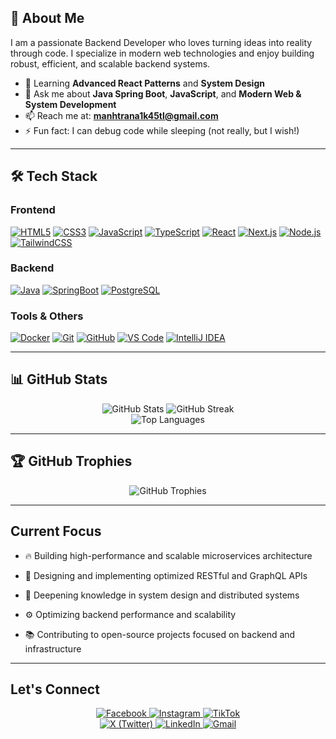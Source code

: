 ## 🚀 About Me

I am a passionate Backend Developer who loves turning ideas into reality through code. I specialize in modern web technologies and enjoy building robust, efficient, and scalable backend systems.

- 🌱 Learning **Advanced React Patterns** and **System Design**
- 💬 Ask me about **Java Spring Boot**, **JavaScript**, and **Modern Web & System Development**
- 📫 Reach me at: **manhtrana1k45tl@gmail.com**
- ⚡ Fun fact: I can debug code while sleeping (not really, but I wish!)

---

## 🛠️ Tech Stack

### Frontend
[![HTML5](https://img.shields.io/badge/html5-%23E34F26.svg?style=for-the-badge&logo=html5&logoColor=white)](https://developer.mozilla.org/en-US/docs/Web/Guide/HTML/HTML5)
[![CSS3](https://img.shields.io/badge/css3-%231572B6.svg?style=for-the-badge&logo=css3&logoColor=white)](https://developer.mozilla.org/en-US/docs/Web/CSS)
[![JavaScript](https://img.shields.io/badge/javascript-%23323330.svg?style=for-the-badge&logo=javascript&logoColor=%23F7DF1E)](https://developer.mozilla.org/en-US/docs/Web/JavaScript)
[![TypeScript](https://img.shields.io/badge/typescript-%23007ACC.svg?style=for-the-badge&logo=typescript&logoColor=white)](https://www.typescriptlang.org/)
[![React](https://img.shields.io/badge/react-%2320232a.svg?style=for-the-badge&logo=react&logoColor=%2361DAFB)](https://react.dev/)
[![Next.js](https://img.shields.io/badge/next%20js-000000?style=for-the-badge&logo=nextdotjs&logoColor=white)](https://nextjs.org/)
[![Node.js](https://img.shields.io/badge/node.js-%23339933.svg?style=for-the-badge&logo=node.js&logoColor=white)](https://nodejs.org/)
[![TailwindCSS](https://img.shields.io/badge/tailwindcss-%2338B2AC.svg?style=for-the-badge&logo=tailwind-css&logoColor=white)](https://tailwindcss.com/)

### Backend
[![Java](https://img.shields.io/badge/Java-%23ED8B00.svg?style=for-the-badge&logo=java&logoColor=white)](https://www.java.com/)
[![SpringBoot](https://img.shields.io/badge/spring%20boot-%236DB33F.svg?style=for-the-badge&logo=springboot&logoColor=white)](https://spring.io/projects/spring-boot)
[![PostgreSQL](https://img.shields.io/badge/postgresql-%23316192.svg?style=for-the-badge&logo=postgresql&logoColor=white)](https://www.postgresql.org/)

### Tools & Others
[![Docker](https://img.shields.io/badge/docker-%230db7ed.svg?style=for-the-badge&logo=docker&logoColor=white)](https://www.docker.com/)
[![Git](https://img.shields.io/badge/git-%23F05032.svg?style=for-the-badge&logo=git&logoColor=white)](https://git-scm.com/)
[![GitHub](https://img.shields.io/badge/github-%23121011.svg?style=for-the-badge&logo=github&logoColor=white)](https://github.com/)
[![VS Code](https://img.shields.io/badge/VS%20Code-007ACC?style=for-the-badge&logo=visual-studio-code&logoColor=white)](https://code.visualstudio.com/)
[![IntelliJ IDEA](https://img.shields.io/badge/IntelliJ%20IDEA-%23000000.svg?style=for-the-badge&logo=intellijidea&logoColor=white)](https://www.jetbrains.com/idea/)

---

## 📊 GitHub Stats
<div align = "center">
    <img src = "https://github-readme-stats.vercel.app/api?username=tranvanmanh9325&theme=omni&hide_border=false&include_all_commits=true&count_private=false" alt = "GitHub Stats" />
    <img src = "https://github-readme-streak-stats.herokuapp.com/?user=tranvanmanh9325&theme=omni&hide_border=false" alt = "GitHub Streak" />
</div>

<div align = "center">
    <img src = "https://github-readme-stats.vercel.app/api/top-langs/?username=tranvanmanh9325&theme=omni&hide_border=false&include_all_commits=true&count_private=false&layout=compact" alt = "Top Languages" />
</div>

---

## 🏆 GitHub Trophies

<div align = "center">
    <img src = "https://github-trophies.vercel.app/?username=tranvanmanh9325&theme=onedark&no-frame=false&no-bg=false&margin-w=4" alt = "GitHub Trophies" />
</div>

---

## Current Focus

- 🔥 Building high-performance and scalable microservices architecture

- 🎯 Designing and implementing optimized RESTful and GraphQL APIs

- 🧠 Deepening knowledge in system design and distributed systems

- ⚙️ Optimizing backend performance and scalability

- 📚 Contributing to open-source projects focused on backend and infrastructure

---

## Let's Connect

<div align="center">
    <a href="https://www.facebook.com/manh090305/" target="_blank">
        <img src="https://img.shields.io/badge/Facebook-%231877F2.svg?style=for-the-badge&logo=Facebook&logoColor=white" alt="Facebook"/>
    </a>
    <a href="https://www.instagram.com/manh090305/" target="_blank">
        <img src="https://img.shields.io/badge/Instagram-%23E4405F.svg?style=for-the-badge&logo=instagram&logoColor=white" alt="Instagram"/>
    </a>
    <a href="https://www.tiktok.com/@tranvanmanh935" target="_blank">
        <img src="https://img.shields.io/badge/TikTok-000000?style=for-the-badge&logo=tiktok&logoColor=white" alt="TikTok"/>
    </a>
</div>

<div align = "center">
    <a href="https://x.com/tranvanmanh9325" target="_blank">
        <img src="https://img.shields.io/badge/X%20(Twitter)-000000?style=for-the-badge&logo=x&logoColor=white" alt="X (Twitter)"/>
    </a>
    <a href="https://www.linkedin.com/in/mannh090305/" target="_blank">
        <img src="https://img.shields.io/badge/LinkedIn-%230A66C2.svg?style=for-the-badge&logo=linkedin&logoColor=white" alt="LinkedIn"/>
    </a>
    <a href="https://mail.google.com/mail/?view=cm&fs=1&to=manhtrana1k45tl@gmail.com" target="_blank">
        <img src="https://img.shields.io/badge/Gmail-D14836?style=for-the-badge&logo=gmail&logoColor=white" alt="Gmail"/>
    </a>
</div>
